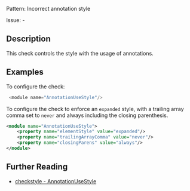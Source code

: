 Pattern: Incorrect annotation style

Issue: -

## Description

This check controls the style with the usage of annotations. 

## Examples

To configure the check:


```java
 <module name="AnnotationUseStyle"/>
```
        

To configure the check to enforce an `expanded` style, with a trailing array comma set to `never` and always including the closing parenthesis. 


```xml
<module name="AnnotationUseStyle">
    <property name="elementStyle" value="expanded"/>
    <property name="trailingArrayComma" value="never"/>
    <property name="closingParens" value="always"/>
</module>
```

## Further Reading

* [checkstyle - AnnotationUseStyle](http://checkstyle.sourceforge.net/config_annotation.html#AnnotationUseStyle)
